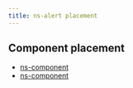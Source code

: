 ```yaml
---
title: ns-alert placement
---
```


## Component placement

- [ns-component](#!)
- [ns-component](#!)
